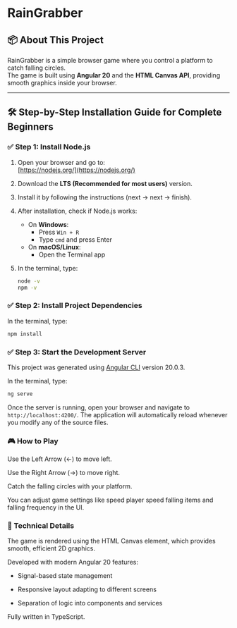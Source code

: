 # RainGrabber

## 📦 About This Project

RainGrabber is a simple browser game where you control a platform to catch falling circles.  
The game is built using **Angular 20** and the **HTML Canvas API**, providing smooth graphics inside your browser.

---

## 🛠️ Step-by-Step Installation Guide for Complete Beginners

### ✅ Step 1: Install Node.js

1. Open your browser and go to:  
   [https://nodejs.org/](https://nodejs.org/)

2. Download the **LTS (Recommended for most users)** version.

3. Install it by following the instructions (next → next → finish).

4. After installation, check if Node.js works:

   - On **Windows**:
     - Press `Win + R`
     - Type `cmd` and press Enter
   - On **macOS/Linux**:
     - Open the Terminal app

5. In the terminal, type:

   ```bash
   node -v
   npm -v
   ```

### ✅ Step 2: Install Project Dependencies

In the terminal, type:

```bash
npm install
```

### ✅ Step 3: Start the Development Server

This project was generated using [Angular CLI](https://github.com/angular/angular-cli) version 20.0.3.

In the terminal, type:

```bash
ng serve
```

Once the server is running, open your browser and navigate to `http://localhost:4200/`. The application will automatically reload whenever you modify any of the source files.

### 🎮 How to Play

Use the Left Arrow (←) to move left.

Use the Right Arrow (→) to move right.

Catch the falling circles with your platform.

You can adjust game settings like speed player speed falling items and falling frequency in the UI.

### 🎨 Technical Details

The game is rendered using the HTML Canvas element, which provides smooth, efficient 2D graphics.

Developed with modern Angular 20 features:

- Signal-based state management

- Responsive layout adapting to different screens

- Separation of logic into components and services

Fully written in TypeScript.
